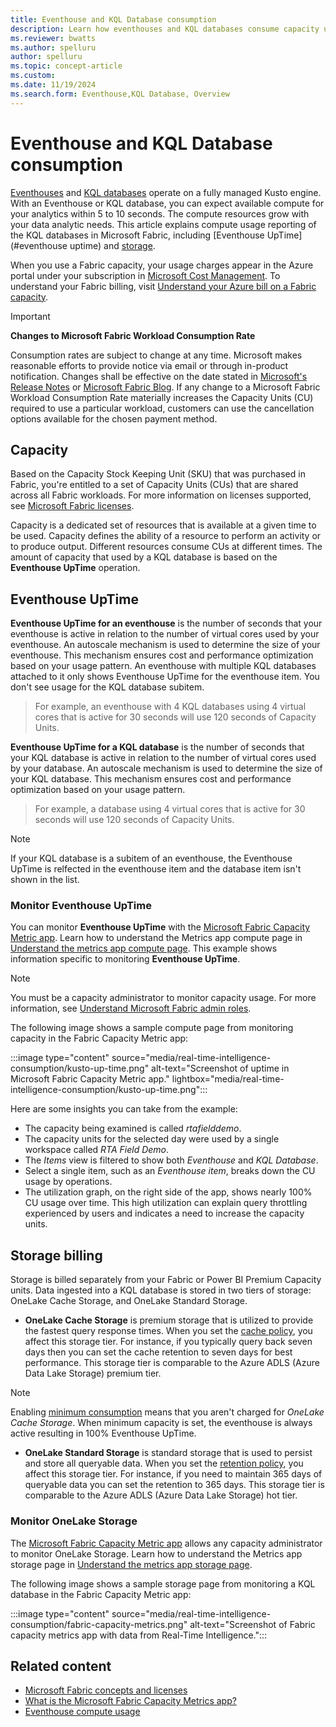 ```yaml
---
title: Eventhouse and KQL Database consumption
description: Learn how eventhouses and KQL databases consume capacity units in Real-Time Intelligence.
ms.reviewer: bwatts
ms.author: spelluru
author: spelluru
ms.topic: concept-article
ms.custom:
ms.date: 11/19/2024
ms.search.form: Eventhouse,KQL Database, Overview
---
```

# Eventhouse and KQL Database consumption

[Eventhouses](create-eventhouse.md) and [KQL databases](create-database.md) operate on a fully managed Kusto engine. With an Eventhouse or KQL database, you can expect available compute for your analytics within 5 to 10 seconds. The compute resources grow with your data analytic needs. This article explains compute usage reporting of the KQL databases in Microsoft Fabric, including [Eventhouse UpTime](#eventhouse uptime) and [storage](#monitor-onelake-storage).

When you use a Fabric capacity, your usage charges appear in the Azure portal under your subscription in [Microsoft Cost Management](/azure/cost-management-billing/cost-management-billing-overview). To understand your Fabric billing, visit [Understand your Azure bill on a Fabric capacity](../enterprise/azure-billing.md).

> [!IMPORTANT]
> **Changes to Microsoft Fabric Workload Consumption Rate**
>
> Consumption rates are subject to change at any time. Microsoft makes reasonable efforts to provide notice via email or through in-product notification. Changes shall be effective on the date stated in [Microsoft's Release Notes](/fabric/release-plan) or [Microsoft Fabric Blog](https://blog.fabric.microsoft.com/en-US/blog/). If any change to a Microsoft Fabric Workload Consumption Rate materially increases the Capacity Units (CU) required to use a particular workload, customers can use the cancellation options available for the chosen payment method.  

## Capacity

Based on the Capacity Stock Keeping Unit (SKU) that was purchased in Fabric, you're entitled to a set of Capacity Units (CUs) that are shared across all Fabric workloads. For more information on licenses supported, see [Microsoft Fabric licenses](../enterprise/licenses.md).

Capacity is a dedicated set of resources that is available at a given time to be used. Capacity defines the ability of a resource to perform an activity or to produce output. Different resources consume CUs at different times. The amount of capacity that used by a KQL database is based on the **Eventhouse UpTime** operation.

## Eventhouse UpTime

**Eventhouse UpTime for an eventhouse** is the number of seconds that your eventhouse is active in relation to the number of virtual cores used by your eventhouse. An autoscale mechanism is used to determine the size of your eventhouse. This mechanism ensures cost and performance optimization based on your usage pattern. An eventhouse with multiple KQL databases attached to it only shows Eventhouse UpTime for the eventhouse item. You don't see usage for the KQL database subitem.

> For example, an eventhouse with 4 KQL databases using 4 virtual cores that is active for 30 seconds will use 120 seconds of Capacity Units.

**Eventhouse UpTime for a KQL database** is the number of seconds that your KQL database is active in relation to the number of virtual cores used by your database. An autoscale mechanism is used to determine the size of your KQL database. This mechanism ensures cost and performance optimization based on your usage pattern.

> For example, a database using 4 virtual cores that is active for 30 seconds will use 120 seconds of Capacity Units.

> [!NOTE]
> If your KQL database is a subitem of an eventhouse, the Eventhouse UpTime is relfected in the eventhouse item and the database item isn't shown in the list.

### Monitor Eventhouse UpTime

You can monitor **Eventhouse UpTime** with the [Microsoft Fabric Capacity Metric app](../enterprise/metrics-app.md). Learn how to understand the Metrics app compute page in [Understand the metrics app compute page](../enterprise/metrics-app-compute-page.md). This example shows information specific to monitoring **Eventhouse UpTime**.

> [!NOTE]
> You must be a capacity administrator to monitor capacity usage. For more information, see [Understand Microsoft Fabric admin roles](../admin/roles.md).

The following image shows a sample compute page from monitoring capacity in the Fabric Capacity Metric app:

:::image type="content" source="media/real-time-intelligence-consumption/kusto-up-time.png" alt-text="Screenshot of uptime in Microsoft Fabric Capacity Metric app." lightbox="media/real-time-intelligence-consumption/kusto-up-time.png":::

Here are some insights you can take from the example:

* The capacity being examined is called *rtafielddemo*.
* The capacity units for the selected day were used by a single workspace called *RTA Field Demo*.
* The *Items* view is filtered to show both *Eventhouse* and *KQL Database*.
* Select a single item, such as an *Eventhouse item*, breaks down the CU usage by operations.
* The utilization graph, on the right side of the app, shows nearly 100% CU usage over time. This high utilization can explain query throttling experienced by users and indicates a need to increase the capacity units.

## Storage billing

Storage is billed separately from your Fabric or Power BI Premium Capacity units. Data ingested into a KQL database is stored in two tiers of storage: OneLake Cache Storage, and OneLake Standard Storage.

* **OneLake Cache Storage** is premium storage that is utilized to provide the fastest query response times. When you set the [cache policy](/azure/data-explorer/kusto/management/cachepolicy?context=/fabric/context/context-rti&pivots=fabric), you affect this storage tier. For instance, if you typically query back seven days then you can set the cache retention to seven days for best performance. This storage tier is comparable to the Azure ADLS (Azure Data Lake Storage) premium tier.

> [!NOTE]
> Enabling [minimum consumption](manage-monitor-eventhouse.md#enable-minimum-consumption) means that you aren't charged for *OneLake Cache Storage*. When minimum capacity is set, the eventhouse is always active resulting in 100% Eventhouse UpTime.

* **OneLake Standard Storage** is standard storage that is used to persist and store all queryable data. When you set the [retention policy](data-policies.md#data-retention-policy), you affect this storage tier. For instance, if you need to maintain 365 days of queryable data you can set the retention to 365 days. This storage tier is comparable to the Azure ADLS (Azure Data Lake Storage) hot tier.

### Monitor OneLake Storage

The [Microsoft Fabric Capacity Metric app](../enterprise/metrics-app.md) allows any capacity administrator to monitor OneLake Storage. Learn how to understand the Metrics app storage page in [Understand the metrics app storage page](../enterprise/metrics-app-storage-page.md).

The following image shows a sample storage page from monitoring a KQL database in the Fabric Capacity Metric app:

:::image type="content" source="media/real-time-intelligence-consumption/fabric-capacity-metrics.png" alt-text="Screenshot of Fabric capacity metrics app with data from Real-Time Intelligence.":::

## Related content

* [Microsoft Fabric concepts and licenses](../enterprise/licenses.md)
* [What is the Microsoft Fabric Capacity Metrics app?](../enterprise/metrics-app.md)
* [Eventhouse compute usage](eventhouse-compute-observability.md)
